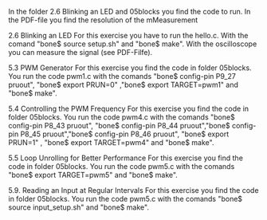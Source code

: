 In the folder 2.6 Blinking an LED and 05blocks you find the code to run. In the PDF-file you find the resolution of the mMeasurement

2.6 Blinking an LED
For this exercise you have to run the hello.c. With the comand 
"bone$ source setup.sh" and "bone$ make". With the oscilloscope you can measure the signal (see PDF-Filfe). 

5.3 PWM Generator
For this exercise you find the code in folder 05blocks. You run the code pwm1.c with the comands "bone$ config-pin P9_27 pruout", 
"bone$ export PRUN=0" ,"bone$ export TARGET=pwm1" and "bone$ make". 

5.4 Controlling the PWM Frequency 
For this exercise you find the code in folder 05blocks. You run the code pwm4.c with the comands "bone$ config-pin P8_43 pruout",
"bone$ config-pin P8_44 pruout","bone$ config-pin P8_45 pruout","bone$ config-pin P8_46 pruout", "bone$ export PRUN=1" ,
"bone$ export TARGET=pwm4" and "bone$ make".

5.5 Loop Unrolling for Better Performance
For this exercise you find the code in folder 05blocks. You run the code pwm5.c with the comands "bone$ export TARGET=pwm5" 
and "bone$ make". 

5.9. Reading an Input at Regular Intervals
For this exercise you find the code in folder 05blocks. You run the code pwm5.c with the comands "bone$ source input_setup.sh"
 and "bone$ make".
